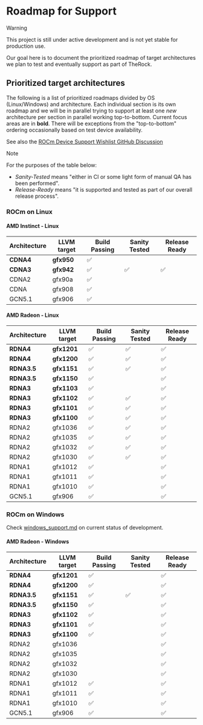 # Roadmap for Support

> [!WARNING]
> This project is still under active development and is not yet stable for
> production use.

Our goal here is to document the prioritized roadmap of target architectures we plan to test and eventually support as part of TheRock.

## Prioritized target architectures

The following is a list of prioritized roadmaps divided by OS (Linux/Windows) and architecture. Each individual section is its own roadmap and we will be in parallel trying to support at least one *new* architecture per section in parallel working top-to-bottom. Current focus areas are in __bold__. There will be exceptions from the "top-to-bottom" ordering occasionally based on test device availability.

See also the [ROCm Device Support Wishlist GitHub Discussion](https://github.com/ROCm/ROCm/discussions/4276)

> [!NOTE]
> For the purposes of the table below:
>
> - *Sanity-Tested* means "either in CI or some light form of manual QA has been performed".
> - *Release-Ready* means "it is supported and tested as part of our overall release process".

### ROCm on Linux

#### AMD Instinct - Linux

| Architecture | LLVM target | Build Passing | Sanity Tested | Release Ready |
| ------------ | ----------- | ------------- | ------------- | ------------- |
| **CDNA4**    | **gfx950**  | ✅            |               |               |
| **CDNA3**    | **gfx942**  | ✅            | ✅            | ✅            |
| CDNA2        | gfx90a      | ✅            |               |               |
| CDNA         | gfx908      | ✅            |               |               |
| GCN5.1       | gfx906      | ✅            |               |               |

#### AMD Radeon - Linux

| Architecture | LLVM target | Build Passing | Sanity Tested | Release Ready |
| ------------ | ----------- | ------------- | ------------- | ------------- |
| **RDNA4**    | **gfx1201** | ✅            | ✅            | ✅            |
| **RDNA4**    | **gfx1200** | ✅            | ✅            | ✅            |
| **RDNA3.5**  | **gfx1151** | ✅            | ✅            | ✅            |
| **RDNA3.5**  | **gfx1150** | ✅            |               | ✅            |
| **RDNA3**    | **gfx1103** | ✅            |               | ✅            |
| **RDNA3**    | **gfx1102** | ✅            | ✅            | ✅            |
| **RDNA3**    | **gfx1101** | ✅            | ✅            | ✅            |
| **RDNA3**    | **gfx1100** | ✅            | ✅            | ✅            |
| RDNA2        | gfx1036     | ✅            | ✅            | ✅            |
| RDNA2        | gfx1035     | ✅            | ✅            | ✅            |
| RDNA2        | gfx1032     | ✅            | ✅            | ✅            |
| RDNA2        | gfx1030     | ✅            | ✅            | ✅            |
| RDNA1        | gfx1012     | ✅            |               | ✅            |
| RDNA1        | gfx1011     | ✅            |               | ✅            |
| RDNA1        | gfx1010     | ✅            |               | ✅            |
| GCN5.1       | gfx906      | ✅            |               | ✅            |

### ROCm on Windows

Check [windows_support.md](docs/development/windows_support.md) on current status of development.

#### AMD Radeon - Windows

| Architecture | LLVM target | Build Passing | Sanity Tested | Release Ready |
| ------------ | ----------- | ------------- | ------------- | ------------- |
| **RDNA4**    | **gfx1201** | ✅            |               | ✅            |
| **RDNA4**    | **gfx1200** | ✅            |               | ✅            |
| **RDNA3.5**  | **gfx1151** | ✅            | ✅            | ✅            |
| **RDNA3.5**  | **gfx1150** | ✅            |               | ✅            |
| **RDNA3**    | **gfx1102** | ✅            |               | ✅            |
| **RDNA3**    | **gfx1101** | ✅            |               | ✅            |
| **RDNA3**    | **gfx1100** | ✅            |               | ✅            |
| RDNA2        | gfx1036     |               |               | ✅            |
| RDNA2        | gfx1035     |               |               | ✅            |
| RDNA2        | gfx1032     |               |               | ✅            |
| RDNA2        | gfx1030     |               |               | ✅            |
| RDNA1        | gfx1012     | ✅            |               | ✅            |
| RDNA1        | gfx1011     | ✅            |               | ✅            |
| RDNA1        | gfx1010     | ✅            |               | ✅            |
| GCN5.1       | gfx906      | ✅            |               | ✅            |
